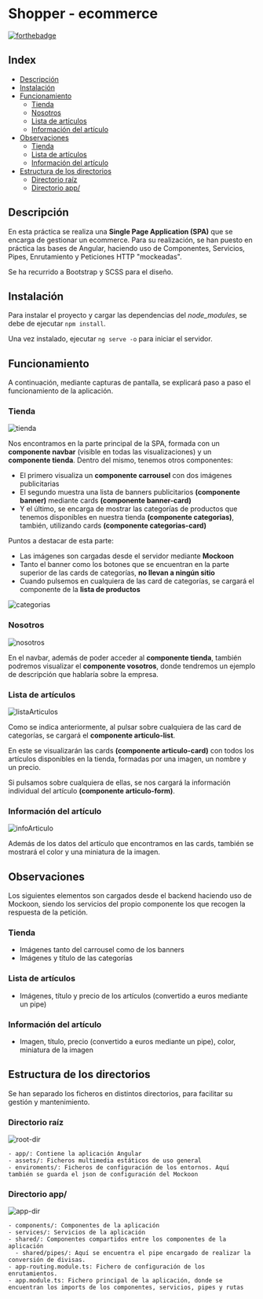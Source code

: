 # Shopper - ecommerce

[![forthebadge](/img/made-with-angular.svg)](https://forthebadge.com)

<!-- START doctoc generated TOC please keep comment here to allow auto update -->
<!-- DON'T EDIT THIS SECTION, INSTEAD RE-RUN doctoc TO UPDATE -->
## Index

- [Descripción](#descripci%C3%B3n)
- [Instalación](#instalaci%C3%B3n)
- [Funcionamiento](#funcionamiento)
  - [Tienda](#tienda)
  - [Nosotros](#nosotros)
  - [Lista de artículos](#lista-de-art%C3%ADculos)
  - [Información del artículo](#informaci%C3%B3n-del-art%C3%ADculo)
- [Observaciones](#observaciones)
  - [Tienda](#tienda-1)
  - [Lista de artículos](#lista-de-art%C3%ADculos-1)
  - [Información del artículo](#informaci%C3%B3n-del-art%C3%ADculo-1)
- [Estructura de los directorios](#estructura-de-los-directorios)
  - [Directorio raíz](#directorio-ra%C3%ADz)
  - [Directorio app/](#directorio-app)

<!-- END doctoc generated TOC please keep comment here to allow auto update -->

## Descripción

En esta práctica se realiza una **Single Page Application (SPA)** que se encarga de gestionar un ecommerce.
Para su realización, se han puesto en práctica las bases de Angular, haciendo uso de Componentes, Servicios, Pipes, Enrutamiento y Peticiones HTTP "mockeadas".

Se ha recurrido a Bootstrap y SCSS para el diseño.

## Instalación

Para instalar el proyecto y cargar las dependencias del *node_modules*, se debe de ejecutar ``npm install``.

Una vez instalado, ejecutar ``ng serve -o`` para iniciar el servidor.

## Funcionamiento

A continuación, mediante capturas de pantalla, se explicará paso a paso el funcionamiento de la aplicación.

### Tienda

![tienda](/img/tienda-01.png)

Nos encontramos en la parte principal de la SPA, formada con un **componente navbar** (visible en todas las visualizaciones) y un **componente tienda**.
Dentro del mismo, tenemos otros componentes:
 - El primero visualiza un **componente carrousel** con dos imágenes publicitarias
 - El segundo muestra una lista de banners publicitarios **(componente banner)** mediante cards **(componente banner-card)**
 - Y el último, se encarga de mostrar las categorías de productos que tenemos disponibles en nuestra tienda **(componente categorias)**, también, utilizando cards **(componente categorias-card)**

Puntos a destacar de esta parte:
 - Las imágenes son cargadas desde el servidor mediante **Mockoon**
 - Tanto el banner como los botones que se encuentran en la parte superior de las cards de categorías, **no llevan a ningún sitio**
 - Cuando pulsemos en cualquiera de las card de categorías, se cargará el componente de la **lista de productos**

![categorias](/img/tienda-02.png)

### Nosotros

![nosotros](/img/nosotros-01.png)

En el navbar, además de poder acceder al **componente tienda**, también podremos visualizar el **componente vosotros**, donde tendremos un ejemplo de descripción que hablaría sobre la empresa.

### Lista de artículos

![listaArticulos](/img/lista-articulos-01.png)

Como se indica anteriormente, al pulsar sobre cualquiera de las card de categorías, se cargará el **componente articulo-list**.

En este se visualizarán las cards **(componente articulo-card)** con todos los artículos disponibles en la tienda, formadas por una imagen, un nombre y un precio.

Si pulsamos sobre cualquiera de ellas, se nos cargará la información individual del artículo **(componente articulo-form)**.

### Información del artículo

![infoArticulo](/img/informacion-articulo-01.png)

Además de los datos del artículo que encontramos en las cards, también se mostrará el color y una miniatura de la imagen.

##  Observaciones

Los siguientes elementos son cargados desde el backend haciendo uso de Mockoon, siendo los servicios del propio componente los que recogen la respuesta de la petición.

### Tienda
- Imágenes tanto del carrousel como de los banners
- Imágenes y título de las categorías

### Lista de artículos
- Imágenes, título y precio de los artículos (convertido a euros mediante un pipe)

### Información del artículo
- Imagen, título, precio (convertido a euros mediante un pipe), color, miniatura de la imagen


## Estructura de los directorios

Se han separado los ficheros en distintos directorios, para facilitar su gestión y mantenimiento.

### Directorio raíz

![root-dir](/img/estructura-principal.png)

    - app/: Contiene la aplicación Angular
    - assets/: Ficheros multimedia estáticos de uso general
    - enviroments/: Ficheros de configuración de los entornos. Aquí también se guarda el json de configuración del Mockoon

### Directorio app/

![app-dir](/img/estructura-app.png)

    - components/: Componentes de la aplicación
    - services/: Servicios de la aplicación
    - shared/: Componentes compartidos entre los componentes de la aplicación
      - shared/pipes/: Aquí se encuentra el pipe encargado de realizar la conversión de divisas.
    - app-routing.module.ts: Fichero de configuración de los enrutamientos.
    - app.module.ts: Fichero principal de la aplicación, donde se encuentran los imports de los componentes, servicios, pipes y rutas
